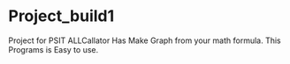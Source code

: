 Project_build1
==============

Project for PSIT
ALLCallator Has Make Graph from your math formula. This Programs is Easy to use. 
